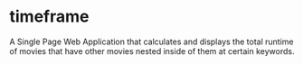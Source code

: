 # timeframe
A Single Page Web Application that calculates and displays the total runtime of movies that have other movies nested inside of them at certain keywords.
